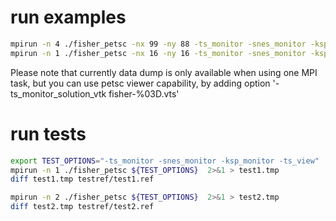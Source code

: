 # run examples

```bash
mpirun -n 4 ./fisher_petsc -nx 99 -ny 88 -ts_monitor -snes_monitor -ksp_monitor
mpirun -n 1 ./fisher_petsc -nx 16 -ny 16 -ts_monitor -snes_monitor -ksp_monitor -assemble 1 -pc_type gamg -dump 1
```

Please note that currently data dump is only available when using one MPI task, but you can use petsc viewer capability, by adding option '-ts_monitor_solution_vtk fisher-%03D.vts'


# run tests

```bash
export TEST_OPTIONS="-ts_monitor -snes_monitor -ksp_monitor -ts_view"
mpirun -n 1 ./fisher_petsc ${TEST_OPTIONS}  2>&1 > test1.tmp
diff test1.tmp testref/test1.ref
```

```bash
mpirun -n 2 ./fisher_petsc ${TEST_OPTIONS}  2>&1 > test2.tmp
diff test2.tmp testref/test2.ref
```

